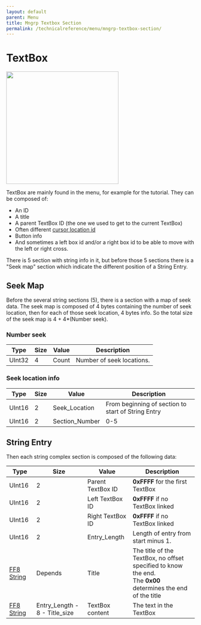 ```yaml
---
layout: default
parent: Menu
title: Mngrp Textbox Section
permalink: /technicalreference/menu/mngrp-textbox-section/
---
```


# TextBox

<img src="https://github.com/user-attachments/assets/6f73a84e-9cf3-4721-8d95-854a524f3270" width="300">

TextBox are mainly found in the menu, for example for the tutorial.
They can be composed of:

* An ID
* A title
* A parent TextBox ID (the one we used to get to the current TextBox)
* Often different [cursor location id]({{site.baseurl}}/FF8/TechnicalReference/Miscellaneous/FF8Char#cursor-location-id)
* Button info
* And sometimes a left box id and/or a right box id to be able to move with the left or right cross.

There is 5 section with string info in it, but before those 5 sections there is a "Seek map" section which indicate the different position of a String Entry.

## Seek Map

Before the several string sections (5), there is a section with a map of seek data.
The seek map is composed of 4 bytes containing the number of seek location, then for each of those seek location, 4 bytes info. So the total size of the seek
map is 4 + 4*(Number seek).

### Number seek

| Type   | Size | Value | Description               |
|--------|------|-------|---------------------------|
| UInt32 | 4    | Count | Number of seek locations. |

### Seek location info

| Type   | Size | Value           | Description                                        |
|--------|------|-----------------|----------------------------------------------------|
| UInt16 | 2    | Seek\_Location  | From beginning of section to start of String Entry |
| UInt16 | 2    | Section\_Number | 0-5                                                |

## String Entry

Then each string complex section is composed of the following data:

| Type                                                                               | Size                           | Value             | Description                                                                                                      |
|------------------------------------------------------------------------------------|--------------------------------|-------------------|------------------------------------------------------------------------------------------------------------------|
| UInt16                                                                             | 2                              | Parent TextBox ID | **0xFFFF** for the first TextBox                                                                                 |
| UInt16                                                                             | 2                              | Left TextBox ID   | **0xFFFF** if no TextBox linked                                                                                  |
| UInt16                                                                             | 2                              | Right TextBox ID  | **0xFFFF** if no TextBox linked                                                                                  |
| UInt16                                                                             | 2                              | Entry\_Length     | Length of entry from start minus 1.                                                                              |
| [FF8 String]({{site.baseurl}}/FF8/TechnicalReference/Miscellaneous/FF8String) | Depends                        | Title             | The title of the TextBox, no offset specified to know the end. <br/>The **0x00** determines the end of the title |
| [FF8 String]({{site.baseurl}}/FF8/TechnicalReference/Miscellaneous/FF8String) | Entry\_Length - 8 - Title_size | TextBox content   | The text in the TextBox                                                                                          |

